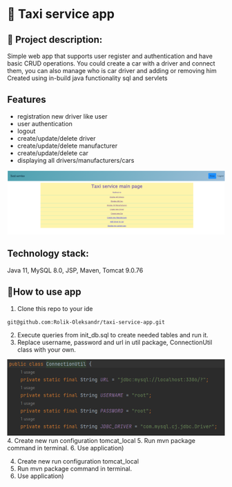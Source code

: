 # 🚕 Taxi service app
## 📄 Project description:
 Simple web app that supports user register and authentication and have basic CRUD operations. 
 You could create a car with a driver and connect them, you can also manage who is car driver and adding or removing him  
Created using in-build java functionality sql and servlets
## Features
- registration new driver like user
- user authentication
- logout
- create/update/delete driver
- create/update/delete manufacturer
- create/update/delete car
- displaying all drivers/manufacturers/cars

![pic](png/mainMenu.png)

## Technology stack:
Java 11, MySQL 8.0, JSP, Maven, Tomcat 9.0.76

## 📄How to use app
1. Clone this repo to your ide
```
git@github.com:Rolik-Oleksandr/taxi-service-app.git
```
2. Execute queries from init_db.sql to create needed tables and run it.
3. Replace username, password and url in util package, ConnectionUtil class with your own.

![pic](png/util.png)
4. Create new run configuration tomcat_local 
5. Run mvn package command in terminal. 
6. Use application)

4. Create new run configuration tomcat_local 
5. Run mvn package command in terminal. 
6. Use application)
